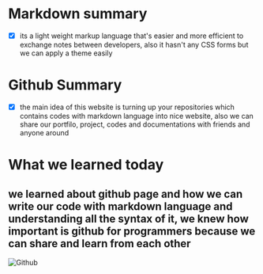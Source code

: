 # Markdown summary
- [x] its a light weight markup language that's easier and more efficient to exchange notes between developers, also it hasn't any CSS forms but we can apply a theme easily
# Github Summary
- [x] the main idea of this website is turning up your repositories which contains codes with markdown language into nice website, also we can share our portfilo, project, codes and documentations with friends and anyone around
# What we learned today
## we learned about github page and how we can write our code with markdown language and understanding all the syntax of it, we knew how important is github for programmers because we can share and learn from each other
![Github](https://miro.medium.com/max/719/1*WaaXnUvhvrswhBJSw4YTuQ.png)